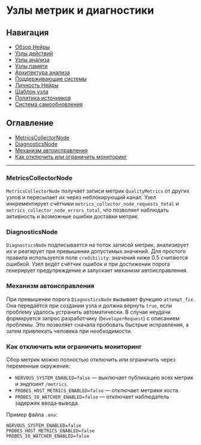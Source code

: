 # Узлы метрик и диагностики

## Навигация
- [Обзор Нейры](README.md)
- [Узлы действий](nodes/action-nodes.md)
- [Узлы анализа](nodes/analysis-nodes.md)
- [Узлы памяти](nodes/memory-nodes.md)
- [Архитектура анализа](system/analysis-architecture.md)
- [Поддерживающие системы](system/support-systems.md)
- [Личность Нейры](meta/personality.md)
- [Шаблон узла](nodes/node-template.md)
- [Политика источников](system/source-policy.md)
- [Система самообновления](system/self-updating-system.md)

## Оглавление
- [MetricsCollectorNode](#metricscollectornode)
- [DiagnosticsNode](#diagnosticsnode)
- [Механизм автоисправления](#механизм-автоисправления)
- [Как отключить или ограничить мониторинг](#как-отключить-или-ограничить-мониторинг)

---

### MetricsCollectorNode

`MetricsCollectorNode` получает записи метрик `QualityMetrics` от других
узлов и пересылает их через неблокирующий канал. Узел инкрементирует
счётчики `metrics_collector_node_requests_total` и
`metrics_collector_node_errors_total`, что позволяет наблюдать активность
и возможные ошибки доставки метрик.

### DiagnosticsNode

`DiagnosticsNode` подписывается на поток записей метрик, анализирует их и
реагирует при превышении допустимых значений. Для простого правила
используется поле `credibility`: значения ниже 0.5 считаются ошибкой.
Узел ведёт счётчик ошибок и при достижении порога генерирует предупреждение
и запускает механизм автоисправления.

### Механизм автоисправления

При превышении порога `DiagnosticsNode` вызывает функцию `attempt_fix`.
Она передаётся при создании узла и должна вернуть `true`, если проблему
удалось устранить автоматически. В случае неудачи формируется запрос
разработчику (`DeveloperRequest`) с описанием проблемы. Это позволяет
сначала пробовать быстрые исправления, а затем привлекать человека при
необходимости.

### Как отключить или ограничить мониторинг

Сбор метрик можно полностью отключить или ограничить через переменные
окружения:

- `NERVOUS_SYSTEM_ENABLED=false` — выключает публикацию всех метрик и
  эндпоинт `/metrics`.
- `PROBES_HOST_METRICS_ENABLED=false` — отключает метрики хоста.
- `PROBES_IO_WATCHER_ENABLED=false` — отключает наблюдатель задержек
  ввода‑вывода.

Пример файла `.env`:

```
NERVOUS_SYSTEM_ENABLED=false
PROBES_HOST_METRICS_ENABLED=false
PROBES_IO_WATCHER_ENABLED=false
```

